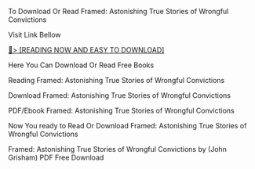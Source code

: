 To Download Or Read Framed: Astonishing True Stories of Wrongful Convictions

Visit Link Bellow

<a href="https://uk.ebookarea.xyz/?book=209786389-framed">📖&gt; [READING NOW AND EASY TO DOWNLOAD]</a>

Here You Can Download Or Read Free Books

Reading Framed: Astonishing True Stories of Wrongful Convictions

Download Framed: Astonishing True Stories of Wrongful Convictions

PDF/Ebook Framed: Astonishing True Stories of Wrongful Convictions

Now You ready to Read Or Download Framed: Astonishing True Stories of Wrongful Convictions

Framed: Astonishing True Stories of Wrongful Convictions by (John Grisham) PDF Free Download
